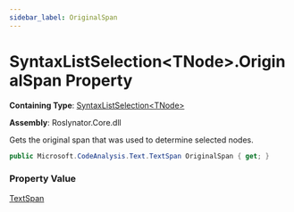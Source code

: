 ```yaml
---
sidebar_label: OriginalSpan
---
```


# SyntaxListSelection&lt;TNode&gt;\.OriginalSpan Property

**Containing Type**: [SyntaxListSelection&lt;TNode&gt;](../index.md)

**Assembly**: Roslynator\.Core\.dll

  
Gets the original span that was used to determine selected nodes\.

```csharp
public Microsoft.CodeAnalysis.Text.TextSpan OriginalSpan { get; }
```

### Property Value

[TextSpan](https://docs.microsoft.com/en-us/dotnet/api/microsoft.codeanalysis.text.textspan)

